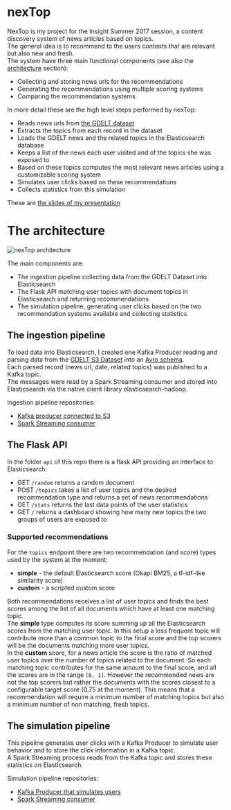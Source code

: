 # nexTop

NexTop is my project for the Insight Summer 2017 session, a content discovery system of news articles based on topics.<br>
The general idea is to recommend to the users contents that are relevant but also new and fresh.<br>
The system have three main functional components (see also the [architecture](#the-architecture) section):
- Collecting and storing news urls for the recommendations
- Generating the recommendations using multiple scoring systems
- Comparing the recommendation systems

In more detail these are the high level steps performed by nexTop:
- Reads news urls from [the GDELT dataset](https://aws.amazon.com/public-datasets/gdelt/)
- Extracts the topics from each record in the dataset
- Loads the GDELT news and the related topics in the Elasticsearch database
- Keeps a list of the news each user visited and of the topics she was exposed to
- Based on these topics computes the most relevant news articles using a customizable scoring system
- Simulates user clicks based on these recommendations
- Collects statistics from this simulation

These are [the slides of my presentation](https://docs.google.com/presentation/d/19dMRsMbs9zlJMDJpl5r7eY-QOlvzOLiLVmAlL-bc98w)

# The architecture

![nexTop architecture](/../images/img/Architecture.png?raw=true "nexTop architecture")

The main components are:
- The ingestion pipeline collecting data from the GDELT Dataset into Elasticsearch
- The Flask API matching user topics with document topics in Elasticsearch and returning recommendations
- The simulation pipeline, generating user clicks based on the two recommendation systems available and collecting statistics

## The ingestion pipeline

To load data into Elasticsearch, I created one Kafka Producer reading and parsing data from the [GDELT S3 Dataset](https://aws.amazon.com/public-datasets/gdelt/) into an [Avro schema](https://github.com/rentzso/producerS3/blob/master/src/main/resources/avroSchemas/parsed-gdelt-avro-schema.json).<br>
Each parsed record (news url, date, related topics) was published to a Kafka topic.<br>
The messages were read by a Spark Streaming consumer and stored into Elasticsearch via the native client library elasticsearch-hadoop.

Ingestion pipeline repositories:
- [Kafka producer connected to S3](https://github.com/rentzso/producerS3)
- [Spark Streaming consumer](https://github.com/rentzso/newsStreaming)

## The Flask API

In the folder `api` of this repo there is a flask API providing an interface to Elasticsearch:
- GET `/random` returns a random document
- POST `/topics` takes a list of user topics and the desired recommendation type and returns a set of news recommendations
- GET `/stats` returns the last data points of the user statistics
- GET `/` returns a dashboard showing how many new topics the two groups of users are exposed to

### Supported recommendations

For the `topics` endpoint there are two recommendation (and score) types used by the system at the moment:
- **simple** - the default Elasticsearch score (Okapi BM25, a tf-idf-like similarity score)
- **custom** - a scripted custom score

Both recommendations receives a list of user topics and finds the best scores among the list of all documents which have at least one matching topic.<br>
The **simple** type computes its score summing up all the Elasticsearch scores from the matching user topic. In this setup a less frequent topic will contribute more than a common topic to the final score and the top scorers will be the documents matching more user topics.<br>
In the **custom** score, for a news article the score is the ratio of matched user topics over the number of topics related to the document. So each matching topic contributes for the same amount to the final score, and all the scores are in the range `[0, 1]`. However the recommended news are not the top scorers but rather the documents with the scores closest to a configurable target score (0.75 at the moment). This means that a recommendation will require a minimum number of matching topics but also a minimum number of non matching, fresh topics.

## The simulation pipeline

This pipeline generates user clicks with a Kafka Producer to simulate user behavior and to store the click information in a Kafka topic.<br>
A Spark Streaming process reads from the Kafka topic and stores these statistics on Elasticsearch.

Simulation pipeline repositories:
- [Kafka Producer that simulates users](https://github.com/rentzso/simulatedUser)
- [Spark Streaming consumer](https://github.com/rentzso/userStatsStreaming)
